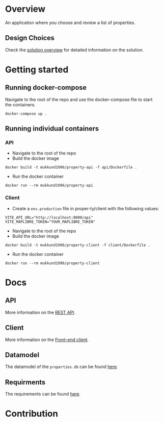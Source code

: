 # Overview
An application where you choose and review a list of properties. 

## Design Choices
Check the [solution overview](docs/solution_overview.md) for detailed information on the solution. 

# Getting started

## Running docker-compose
Navigate to the root of the repo and use the docker-compose file to start the containers.
```
docker-compose up .
```

## Running individual containers
### API
- Navigate to the root of the repo
- Build the docker image
```
docker build -t mukkund1996/property-api -f api/Dockerfile .
```
- Run the docker container
```
docker run --rm mukkund1996/property-api
```

### Client
- Create a `env.production` file in proper-ty/client with the following values:
```
VITE_API_URL="http://localhost:8000/api"
VITE_MAPLIBRE_TOKEN="YOUR_MAPLIBRE_TOKEN"
```
- Navigate to the root of the repo
- Build the docker image
```
docker build -t mukkund1996/property-client -f client/Dockerfile .
```
- Run the docker container
```
docker run --rm mukkund1996/property-client
```

# Docs

## API
More information on the [REST API](api/README.md).

## Client
More information on the [Front-end client](client/README.md).

## Datamodel
The datamodel of the `properties.db` can be found [here](docs/datamodel).

## Requirments
The requirements can be found [here](docs/requirements).

# Contribution



